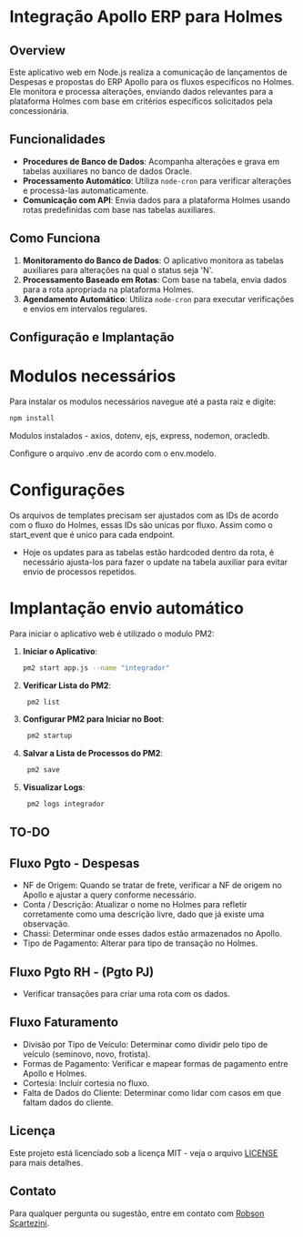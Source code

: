 # Integração Apollo ERP para Holmes

## Overview

Este aplicativo web em Node.js realiza a comunicação de lançamentos de Despesas e propostas do ERP Apollo para os fluxos especifícos no Holmes. Ele monitora e processa alterações, enviando dados relevantes para a plataforma Holmes com base em critérios específicos solicitados pela concessionária.

## Funcionalidades

- **Procedures de Banco de Dados**: Acompanha alterações e grava em tabelas auxiliares no banco de dados Oracle.
- **Processamento Automático**: Utiliza `node-cron` para verificar alterações e processá-las automaticamente.
- **Comunicação com API**: Envia dados para a plataforma Holmes usando rotas predefinidas com base nas tabelas auxiliares.


## Como Funciona

1. **Monitoramento do Banco de Dados**: O aplicativo monitora as tabelas auxiliares para alterações na qual o status seja 'N'.
2. **Processamento Baseado em Rotas**: Com base na tabela, envia dados para a rota apropriada na plataforma Holmes.
3. **Agendamento Automático**: Utiliza `node-cron` para executar verificações e envios em intervalos regulares.


## Configuração e Implantação

# Modulos necessários

Para instalar os modulos necessários navegue até a pasta raiz e digite:
   ```sh
   npm install
   ```
Modulos instalados -  axios, dotenv, ejs, express, nodemon, oracledb.

Configure o arquivo .env de acordo com o env.modelo.

# Configurações

Os arquivos de templates precisam ser ajustados com as IDs de acordo com o fluxo do Holmes, essas IDs são unicas por fluxo.
Assim como o start_event que é unico para cada endpoint.

- Hoje os updates para as tabelas estão hardcoded dentro da rota, é necessário ajusta-los para fazer o update na tabela auxiliar para evitar envio de processos repetidos.

# Implantação envio automático

Para iniciar o aplicativo web é utilizado o modulo PM2:

1. **Iniciar o Aplicativo**:
   ```sh
   pm2 start app.js --name "integrador"
   ```
2. **Verificar Lista do PM2**:
   ```sh
    pm2 list
   ```
3. **Configurar PM2 para Iniciar no Boot**:
   ```sh
    pm2 startup
   ```
4. **Salvar a Lista de Processos do PM2**:
   ```sh
    pm2 save
   ```
5. **Visualizar Logs**:
   ```sh
    pm2 logs integrador
   ```

## TO-DO
## Fluxo Pgto - Despesas

- NF de Origem: Quando se tratar de frete, verificar a NF de origem no Apollo e ajustar a query conforme necessário.
- Conta / Descrição: Atualizar o nome no Holmes para refletir corretamente como uma descrição livre, dado que já existe uma observação.
- Chassi: Determinar onde esses dados estão armazenados no Apollo.
- Tipo de Pagamento: Alterar para tipo de transação no Holmes.

## Fluxo Pgto RH - (Pgto PJ)

- Verificar transações para criar uma rota com os dados.

## Fluxo Faturamento

- Divisão por Tipo de Veículo: Determinar como dividir pelo tipo de veículo (seminovo, novo, frotista).
- Formas de Pagamento: Verificar e mapear formas de pagamento entre Apollo e Holmes.
- Cortesia: Incluir cortesia no fluxo.
- Falta de Dados do Cliente: Determinar como lidar com casos em que faltam dados do cliente.

## Licença

Este projeto está licenciado sob a licença MIT - veja o arquivo [LICENSE](LICENSE.md) para mais detalhes.

## Contato

Para qualquer pergunta ou sugestão, entre em contato com [Robson Scartezini](mailto:robsonshk@gmail.com).
